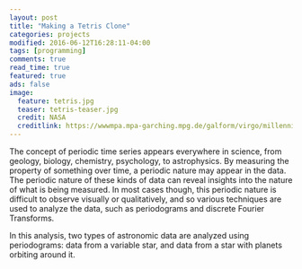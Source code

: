 ```yaml
---
layout: post
title: "Making a Tetris Clone"
categories: projects
modified: 2016-06-12T16:28:11-04:00
tags: [programming]
comments: true
read_time: true
featured: true
ads: false
image:
  feature: tetris.jpg
  teaser: tetris-teaser.jpg
  credit: NASA
  creditlink: https://wwwmpa.mpa-garching.mpg.de/galform/virgo/millennium/
---
```


The concept of periodic time series appears everywhere in science, from geology, biology, chemistry, psychology, to astrophysics. By measuring the property of something over time, a periodic nature may appear in the data. The periodic nature of these kinds of data can reveal insights into the nature of what is being measured. In most cases though, this periodic nature is difficult to observe visually or qualitatively, and so various techniques are used to analyze the data, such as periodograms and discrete Fourier Transforms.

In this analysis, two types of astronomic data are analyzed using periodograms: data from a variable star, and data from a star with planets orbiting around it.
